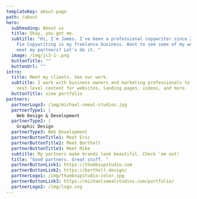 ```yaml
---
templateKey: about-page
path: /about
hero:
  subheading: About us
  title: Okay, you got me.
  subtitle: "Hi, I'm James. I've been a professional copywriter since 2012. Magic
    Pie Copywriting is my freelance business. Want to see some of my work and
    meet my partners? Let's do it. "
  image: /img/jc3-1-.png
  buttonTitle: ""
  buttonUrl: ""
intro:
  title: Meet my clients. See our work.
  subtitle: I work with business owners and marketing professionals to create
    next-level content for websites, landing pages, videos, and more.
  buttonTitle: view portfolio
partners:
  partnerLogo3: /img/michael-smeal-studios.jpg
  partnerType1: |
    Web Design & Development
  partnerType2: |
    Graphic Design
  partnerType3: Web Development
  partnerButtonTitle1: Meet Eric
  partnerButtonTitle2: Meet Bertholt
  partnerButtonTitle3: Meet Mike
  subtitle: My partners make brands look beautiful. Check 'em out!
  title: "Good partners. Great stuff. "
  partnerButtonLink1: https://thumbsupstudio.com
  partnerButtonLink2: https://bertholt.design/
  partnerLogo1: /img/thumbsupstudio-color.jpg
  partnerButtonLink3: https://michaelsmealstudios.com/portfolio/
  partnerLogo2: /img/logo.svg
---
```


